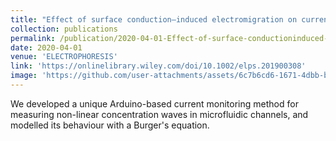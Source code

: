 ```yaml
---
title: "Effect of surface conduction–induced electromigration on current monitoring method for electroosmotic flow measurement"
collection: publications
permalink: /publication/2020-04-01-Effect-of-surface-conductioninduced-electromigration-on-current-monitoring-method-for-electroosmotic-flow-measurement
date: 2020-04-01
venue: 'ELECTROPHORESIS'
link: 'https://onlinelibrary.wiley.com/doi/10.1002/elps.201900308'
image: 'https://github.com/user-attachments/assets/6c7b6cd6-1671-4dbb-bb2a-4c657cab533b'
---
```

We developed a unique Arduino-based current monitoring method for measuring non-linear concentration waves in microfluidic channels, and modelled its behaviour with a Burger's equation.
